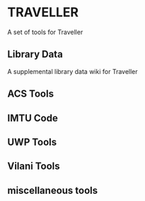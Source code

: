 # TRAVELLER 
A set of tools for Traveller

## Library Data
A supplemental library data wiki for Traveller

## ACS Tools

## IMTU Code

## UWP Tools

## Vilani Tools

## miscellaneous tools


